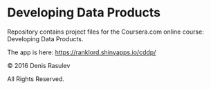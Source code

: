 # Developing Data Products

Repository contains project files for the Coursera.com online course: Developing Data Products.

The app is here: https://ranklord.shinyapps.io/cddp/

© 2016 Denis Rasulev

All Rights Reserved.
